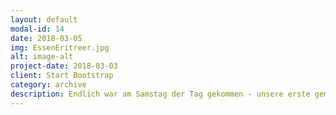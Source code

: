 ```yaml
---
layout: default
modal-id: 14
date: 2018-03-05
img: EssenEritreer.jpg
alt: image-alt
project-date: 2018-03-03
client: Start Bootstrap
category: archive
description: Endlich war am Samstag der Tag gekommen - unsere erste gemeinsame Aktion mit den Eritreern. Zusammen haben wir gekocht, gelacht, uns über verschiedene Bräuche ausgetauscht und am Ende hervorragend gegessen! Es gab ein eritreisches Hauptgericht, Teigfladen (Injeras) mit scharfem (für uns etwas weniger scharf gekochten) Dip und ein veganes Tiramisu als Nachtisch. Denn die orthodoxen Eritreer essen in der Fastenzet nur vegan. Es war super lecker und ein total interessanter Austausch :) Wir freuen uns schon auf zukünftige Treffen!
---
```

